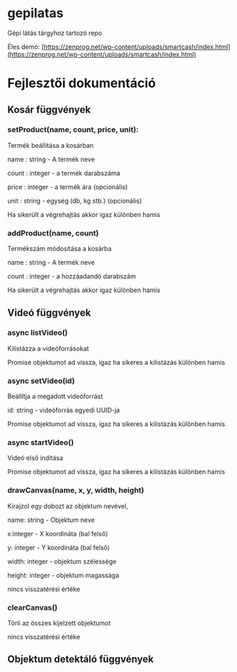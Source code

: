 # gepilatas
Gépi látás tárgyhoz tartozó repo

Éles demó: [https://zenprog.net/wp-content/uploads/smartcash/index.html](https://zenprog.net/wp-content/uploads/smartcash/index.html)

# Fejlesztői dokumentáció
## Kosár függvények
### setProduct(name, count, price, unit):
Termék beállítása a kosárban

name : string - A termék neve

count : integer - a termék darabszáma

price : integer - a termék ára (opcionális)

unit : string - egység (db, kg stb.) (opcionális)

Ha sikerült a végrehajtás akkor igaz különben hamis
### addProduct(name, count)
Termékszám módosítása a kosárba

name : string - A termék neve

count : integer - a hozzáadandó darabszám

Ha sikerült a végrehajtás akkor igaz különben hamis

## Videó függvények
### async listVideo()
Kilistázza a videóforrásokat

Promise objektumot ad vissza, igaz ha sikeres a kilistázás különben hamis

### async setVideo(id)
Beállítja a megadott videóforrást

id: string - videóforrás egyedi UUID-ja

Promise objektumot ad vissza, igaz ha sikeres a kilistázás különben hamis

### async startVideo()
Videó első indítása

Promise objektumot ad vissza, igaz ha sikeres a kilistázás különben hamis


### drawCanvas(name, x, y, width, height)
Kirajzol egy dobozt az objektum nevével,

name: string - Objektum neve

x:integer - X koordináta (bal felső)

y: integer - Y koordináta (bal felső)

width: integer - objektum szélessége

height: integer - objektum magassága

nincs visszatérési értéke

### clearCanvas()
Törli az összes kijelzett objektumot

nincs visszatérési értéke

## Objektum detektáló függvények
